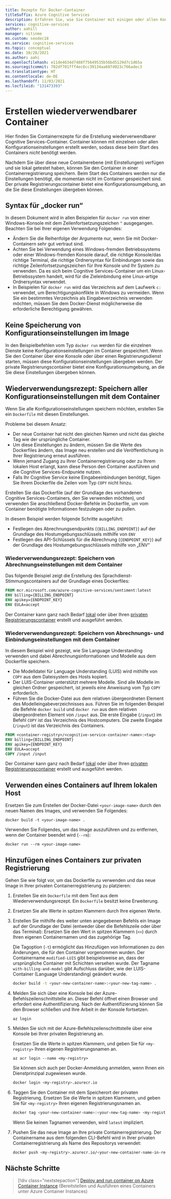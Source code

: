 ```yaml
---
title: Rezepte für Docker-Container
titleSuffix: Azure Cognitive Services
description: Erfahren Sie, wie Sie Container mit einigen oder allen Konfigurationseinstellungen für die Bereitstellung und Wiederverwendung erstellen, testen und speichern.
services: cognitive-services
author: aahill
manager: nitinme
ms.custom: seodec18
ms.service: cognitive-services
ms.topic: conceptual
ms.date: 10/28/2021
ms.author: aahi
ms.openlocfilehash: e11de4634d7488f75649535b56bd5129d7c1d65a
ms.sourcegitcommit: 702df701fff4ec6cc39134aa607d023c766adec3
ms.translationtype: HT
ms.contentlocale: de-DE
ms.lasthandoff: 11/03/2021
ms.locfileid: "131473393"
---
```

# <a name="create-containers-for-reuse"></a>Erstellen wiederverwendbarer Container

Hier finden Sie Containerrezepte für die Erstellung wiederverwendbarer Cognitive Services-Container. Container können mit einzelnen oder allen Konfigurationseinstellungen erstellt werden, sodass diese beim Start des Containers _nicht_ benötigt werden.

Nachdem Sie über diese neue Containerebene (mit Einstellungen) verfügen und sie lokal getestet haben, können Sie den Container in einer Containerregistrierung speichern. Beim Start des Containers werden nur die Einstellungen benötigt, die momentan nicht im Container gespeichert sind. Der private Registrierungscontainer bietet eine Konfigurationsumgebung, an die Sie diese Einstellungen übergeben können.

## <a name="docker-run-syntax"></a>Syntax für „docker run“

In diesem Dokument wird in allen Beispielen für `docker run` von einer Windows-Konsole mit dem Zeilenfortsetzungszeichen `^` ausgegangen. Beachten Sie bei Ihrer eigenen Verwendung Folgendes:

* Ändern Sie die Reihenfolge der Argumente nur, wenn Sie mit Docker-Containern sehr gut vertraut sind.
* Achten Sie bei Verwendung eines Windows-fremden Betriebssystems oder einer Windows-fremden Konsole darauf, die richtige Konsole/das richtige Terminal, die richtige Ordnersyntax für Einbindungen sowie das richtige Zeilenfortsetzungszeichen für Ihre Konsole und Ihr System zu verwenden.  Da es sich beim Cognitive Services-Container um ein Linux-Betriebssystem handelt, wird für die Zieleinbindung eine Linux-artige Ordnersyntax verwendet.
* In Beispielen für `docker run` wird das Verzeichnis auf dem Laufwerk `c:` verwendet, um Berechtigungskonflikte in Windows zu vermeiden. Wenn Sie ein bestimmtes Verzeichnis als Eingabeverzeichnis verwenden möchten, müssen Sie dem Docker-Dienst möglicherweise die erforderliche Berechtigung gewähren.

## <a name="store-no-configuration-settings-in-image"></a>Keine Speicherung von Konfigurationseinstellungen im Image

In den Beispielbefehlen vom Typ `docker run` werden für die einzelnen Dienste keine Konfigurationseinstellungen im Container gespeichert. Wenn Sie den Container über eine Konsole oder über einen Registrierungsdienst starten, müssen diese Konfigurationseinstellungen übergeben werden. Der private Registrierungscontainer bietet eine Konfigurationsumgebung, an die Sie diese Einstellungen übergeben können.

## <a name="reuse-recipe-store-all-configuration-settings-with-container"></a>Wiederverwendungsrezept: Speichern aller Konfigurationseinstellungen mit dem Container

Wenn Sie alle Konfigurationseinstellungen speichern möchten, erstellen Sie ein `Dockerfile` mit diesen Einstellungen.

Probleme bei diesem Ansatz:

* Der neue Container hat nicht den gleichen Namen und nicht das gleiche Tag wie der ursprüngliche Container.
* Um diese Einstellungen zu ändern, müssen Sie die Werte des Dockerfiles ändern, das Image neu erstellen und die Veröffentlichung in Ihrer Registrierung erneut ausführen.
* Wenn jemand Zugang zu Ihrer Containerregistrierung oder zu Ihrem lokalen Host erlangt, kann diese Person den Container ausführen und die Cognitive Services-Endpunkte nutzen.
* Falls Ihr Cognitive Service keine Eingabeeinbindungen benötigt, fügen Sie Ihrem Dockerfile die Zeilen vom Typ `COPY` nicht hinzu.

Erstellen Sie das Dockerfile (auf der Grundlage des vorhandenen Cognitive Services-Containers, den Sie verwenden möchten), und verwenden Sie anschließend Docker-Befehle im Dockerfile, um vom Container benötigte Informationen festzulegen oder zu pullen.

In diesem Beispiel werden folgende Schritte ausgeführt:

* Festlegen des Abrechnungsendpunkts (`{BILLING_ENDPOINT}`) auf der Grundlage des Hostumgebungsschlüssels mithilfe von `ENV`
* Festlegen des API-Schlüssels für die Abrechnung (`{ENDPOINT_KEY}`) auf der Grundlage des Hostumgebungsschlüssels mithilfe von „ENV“

### <a name="reuse-recipe-store-billing-settings-with-container"></a>Wiederverwendungsrezept: Speichern von Abrechnungseinstellungen mit dem Container

Das folgende Beispiel zeigt die Erstellung des Sprachdienst-Stimmungscontainers auf der Grundlage eines Dockerfiles:

```Dockerfile
FROM mcr.microsoft.com/azure-cognitive-services/sentiment:latest
ENV billing={BILLING_ENDPOINT}
ENV apikey={ENDPOINT_KEY}
ENV EULA=accept
```

Der Container kann ganz nach Bedarf [lokal](#how-to-use-container-on-your-local-host) oder über Ihren [privaten Registrierungscontainer](#how-to-add-container-to-private-registry) erstellt und ausgeführt werden.

### <a name="reuse-recipe-store-billing-and-mount-settings-with-container"></a>Wiederverwendungsrezept: Speichern von Abrechnungs- und Einbindungseinstellungen mit dem Container

In diesem Beispiel wird gezeigt, wie Sie Language Understanding verwenden und dabei Abrechnungsinformationen und Modelle aus dem Dockerfile speichern.

* Die Modelldatei für Language Understanding (LUIS) wird mithilfe von `COPY` aus dem Dateisystem des Hosts kopiert.
* Der LUIS-Container unterstützt mehrere Modelle. Sind alle Modelle im gleichen Ordner gespeichert, ist jeweils eine Anweisung vom Typ `COPY` erforderlich.
* Führen Sie die Docker-Datei aus dem relativen übergeordneten Element des Modelleingabeverzeichnisses aus. Führen Sie im folgenden Beispiel die Befehle `docker build` und `docker run` aus dem relativen übergeordneten Element von `/input` aus. Die erste Eingabe (`/input`) im Befehl `COPY` ist das Verzeichnis des Hostcomputers. Die zweite Eingabe (`/input`) ist das Verzeichnis des Containers.

```Dockerfile
FROM <container-registry>/<cognitive-service-container-name>:<tag>
ENV billing={BILLING_ENDPOINT}
ENV apikey={ENDPOINT_KEY}
ENV EULA=accept
COPY /input /input
```

Der Container kann ganz nach Bedarf [lokal](#how-to-use-container-on-your-local-host) oder über Ihren [privaten Registrierungscontainer](#how-to-add-container-to-private-registry) erstellt und ausgeführt werden.

## <a name="how-to-use-container-on-your-local-host"></a>Verwenden eines Containers auf Ihrem lokalen Host

Ersetzen Sie zum Erstellen der Docker-Datei `<your-image-name>` durch den neuen Namen des Images, und verwenden Sie Folgendes:

```console
docker build -t <your-image-name> .
```

Verwenden Sie Folgendes, um das Image auszuführen und zu entfernen, wenn der Container beendet wird (`--rm`):

```console
docker run --rm <your-image-name>
```

## <a name="how-to-add-container-to-private-registry"></a>Hinzufügen eines Containers zur privaten Registrierung

Gehen Sie wie folgt vor, um das Dockerfile zu verwenden und das neue Image in Ihrer privaten Containerregistrierung zu platzieren:  

1. Erstellen Sie ein `Dockerfile` mit dem Text aus dem Wiederverwendungsrezept. Ein `Dockerfile` besitzt keine Erweiterung.

1. Ersetzen Sie alle Werte in spitzen Klammern durch Ihre eigenen Werte.

1. Erstellen Sie mithilfe des weiter unten angegebenen Befehls ein Image auf der Grundlage der Datei (entweder über die Befehlszeile oder über das Terminal): Ersetzen Sie den Wert in spitzen Klammern (`<>`) durch Ihren eigenen Containernamen und das zugehörige Tag.  

    Die Tagoption (`-t`) ermöglicht das Hinzufügen von Informationen zu den Änderungen, die für den Container vorgenommen wurden. Der Containername `modified-LUIS` gibt beispielsweise an, dass der ursprüngliche Container mit Schichten versehen wurde. Der Tagname `with-billing-and-model` gibt Aufschluss darüber, wie der LUIS-Container (Language Understanding) geändert wurde.

    ```Bash
    docker build -t <your-new-container-name>:<your-new-tag-name> .
    ```

1. Melden Sie sich über eine Konsole bei der Azure-Befehlszeilenschnittstelle an. Dieser Befehl öffnet einen Browser und erfordert eine Authentifizierung. Nach der Authentifizierung können Sie den Browser schließen und Ihre Arbeit in der Konsole fortsetzen.

    ```azurecli
    az login
    ```

1. Melden Sie sich mit der Azure-Befehlszeilenschnittstelle über eine Konsole bei Ihrer privaten Registrierung an.

    Ersetzen Sie die Werte in spitzen Klammern, und geben Sie für `<my-registry>` Ihren eigenen Registrierungsnamen an.  

    ```azurecli
    az acr login --name <my-registry>
    ```

    Sie können sich auch per Docker-Anmeldung anmelden, wenn Ihnen ein Dienstprinzipal zugewiesen wurde.

    ```Bash
    docker login <my-registry>.azurecr.io
    ```

1. Taggen Sie den Container mit dem Speicherort der privaten Registrierung. Ersetzen Sie die Werte in spitzen Klammern, und geben Sie für `<my-registry>` Ihren eigenen Registrierungsnamen an. 

    ```Bash
    docker tag <your-new-container-name>:<your-new-tag-name> <my-registry>.azurecr.io/<your-new-container-name-in-registry>:<your-new-tag-name>
    ```

    Wenn Sie keinen Tagnamen verwenden, wird `latest` impliziert.

1. Pushen Sie das neue Image an Ihre private Containerregistrierung. Der Containername aus dem folgenden CLI-Befehl wird in Ihrer privaten Containerregistrierung als Name des Repositorys verwendet:

    ```Bash
    docker push <my-registry>.azurecr.io/<your-new-container-name-in-registry>:<your-new-tag-name>
    ```

## <a name="next-steps"></a>Nächste Schritte

> [!div class="nextstepaction"]
> [Deploy and run container on Azure Container Instance](azure-container-instance-recipe.md) (Bereitstellen und Ausführen eines Containers unter Azure Container Instances)

<!--
## Store input and output configuration settings

Bake in input params only

FROM containerpreview.azurecr.io/microsoft/cognitive-services-luis:<tag>
COPY luisModel1 /input/
COPY luisModel2 /input/

## Store all configuration settings

If you are a single manager of the container, you may want to store all settings in the container. The new, resulting container will not need any variables passed in to run. 

Issues with this approach:

* In order to change these settings, you will have to change the values of the Dockerfile and rebuild the file. 
* If someone gets access to your container registry or your local host, they can run the container and use the Cognitive Services endpoints. 

The following _partial_ Dockerfile shows how to statically set the values for billing and model. This example uses the 

```Dockerfile
FROM <container-registry>/<cognitive-service-container-name>:<tag>
ENV billing=<billing value>
ENV apikey=<apikey value>
COPY luisModel1 /input/
COPY luisModel2 /input/
```

->